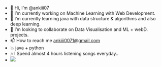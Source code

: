 - 👋 Hi, I’m @ankiii07
- 👀 I’m currently working on Machine Learning with Web Development.
- 🌱 I’m currently learning java with data structure & algorithms and also deep learning.
- 💞️ I’m looking to collaborate on Data Visualisation and ML + webD. projects.
- 📫 How to reach me ankiii0071@gmail.com
- 💥 java + python 
- 🎶 I Spend almost 4 hours listening songs everyday..
- <img src="https://github-readme-stats.vercel.app/api?username=ankiii07&&show_icons=true&title_color=FF0000&icon_color=FF00FF&text_color=800000&bg_color=FFFFFF">
